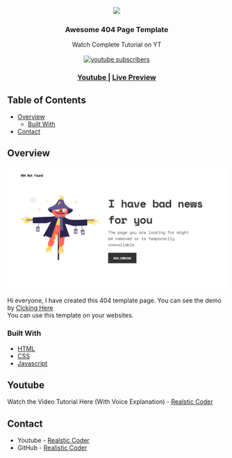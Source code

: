 <p align="center">
  <img src="https://yt3.ggpht.com/Z5XPI05pZBU_eWSlGNe9OnoWvYnm5MLJWCrKn9xk77TrZz63m1DJqHyDsyWAlImwFi-0Xjl3IFQ=s176-c-k-c0x00ffffff-no-rj-mo" width="100px"/>
  <h3 align="center" border-radius=".5rem" >Awesome 404 Page Template</h3>

  <p align="center">
    Watch Complete Tutorial on YT 
    <br />
    <br />
    <a href="https://youtu.be/iXdj3Di_Lzo">
      <img alt="youtube subscribers" width="150" height="40" title="Subscribe to my YouTube channel" src="https://img.shields.io/badge/Youtube-ea2845.svg?&style=for-the-badge&logo=Youtube&logoColor=white"/ target="blank"></a> 
  
  </p>
</p>




<div align="center">
  <h3>
    <a href="https://www.youtube.com/channel/UCK5YMqyy_fjAtwgu9hjxXJg">
      Youtube
    </a>
    <span> | </span>
    <a href="https://realisticcoder.github.io/404-Page/">
        Live Preview
    </a>
  </h3>
</div>

<!-- TABLE OF CONTENTS -->

## Table of Contents

- [Overview](#overview)
  - [Built With](#built-with)
- [Contact](#contact)

<!-- OVERVIEW -->

## Overview

![screenshot](https://raw.githubusercontent.com/RealisticCoder/404-Page/master/preview.png)

Hi everyone, I have created this 404 template page. You can see the demo by  <a href="https://{your-url-to-the-solution}">
        Clcking Here
    </a> <br>
You can use this template on your websites. 


### Built With

- [HTML](https://www.w3schools.com/html/)
- [CSS](https://www.w3schools.com/css/)
- [Javascript](https://www.w3schools.com/js/DEFAULT.asp)

## Youtube
Watch the Video Tutorial Here (With Voice Explanation) - [Realstic Coder](https://www.youtube.com/channel/UCK5YMqyy_fjAtwgu9hjxXJg)

## Contact

- Youtube - [Realstic Coder](https://www.youtube.com/channel/UCK5YMqyy_fjAtwgu9hjxXJg)
- GitHub - [Realistic Coder](https://github.com/RealisticCoder/)

